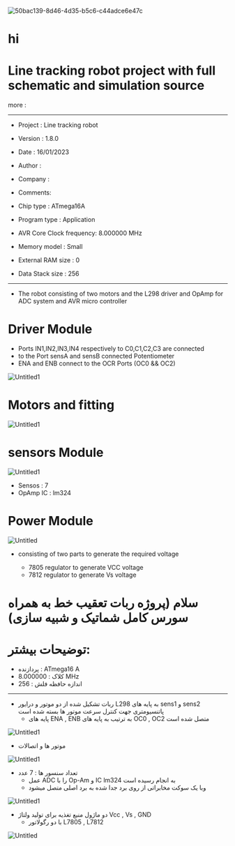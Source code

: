 ![50bac139-8d46-4d35-b5c6-c44adce6e47c](https://user-images.githubusercontent.com/89896245/213158574-3d1100ea-e519-45a5-ba69-07a7c2c0a925.jpg)
# hi 
# Line tracking robot project with full schematic and simulation source

more :
_________________________________________________________________________________________________
- Project : Line tracking robot
- Version :  1.8.0
- Date    : 16/01/2023
- Author  : 
- Company : 
- Comments: 


- Chip type               : ATmega16A
- Program type            : Application
- AVR Core Clock frequency: 8.000000 MHz
- Memory model            : Small
- External RAM size       : 0
- Data Stack size         : 256
____________________________________________________________________________________________________
- The robot consisting of two motors and the L298 driver and OpAmp for ADC system and AVR micro controller
# Driver Module
   - Ports IN1,IN2,IN3,IN4 respectively to C0,C1,C2,C3 are connected
   - to the Port sensA and sensB connected Potentiometer
   - ENA and ENB connect to the OCR Ports (OC0 && OC2)  


![Untitled1](https://user-images.githubusercontent.com/89896245/212749448-6a79b9ae-f06f-4f61-acb9-70e2f11b0284.png)


# Motors and fitting  


![Untitled1](https://user-images.githubusercontent.com/89896245/212750358-b56a67dd-4282-4dd8-8bce-eb06029e4da8.png)


 # sensors Module
 
 
 ![Untitled1](https://user-images.githubusercontent.com/89896245/212750704-c647044e-7811-461b-992e-f0552fa00473.png)
 
 
 - Sensos : 7 
 - OpAmp IC : lm324
 
 # Power Module
 
![Untitled](https://user-images.githubusercontent.com/89896245/212749060-8a96c931-2624-4051-a899-96c31d28dfd9.png)

- consisting of two parts to generate the required voltage
 
  - 7805 regulator to generate VCC voltage 
  - 7812 regulator to generate Vs voltage
 
# سلام (پروژه ربات تعقیب خط به همراه سورس کامل شماتیک و شبیه سازی) 

# توضیحات بیشتر:
- پردازنده : ATmega16 A 
- کلاک : 8.000000 MHz
- اندازه حافظه فلش : 256
 __________________________________________________________________________________________________________
- ربات تشکیل شده از دو موتور و درایور L298 به پایه های sens1 و sens2 پاتنسیومتری جهت کنترل سرعت موتور ها بسته شده است
    - پایه های ENA , ENB به ترتیب به پایه های OC0 , OC2 متصل شده است

![Untitled1](https://user-images.githubusercontent.com/89896245/212749448-6a79b9ae-f06f-4f61-acb9-70e2f11b0284.png)

- موتور ها و اتصالات

![Untitled1](https://user-images.githubusercontent.com/89896245/212750358-b56a67dd-4282-4dd8-8bce-eb06029e4da8.png)


- تعداد سنسور ها : 7 عدد
    - عمل ADC را با Op-Am و IC lm324 به انجام رسیده است
    - وبا یک سوکت مخابراتی از روی برد جدا شده به برد اصلی متصل میشود

![Untitled1](https://user-images.githubusercontent.com/89896245/212750704-c647044e-7811-461b-992e-f0552fa00473.png)


- دو ماژول منبع تغذیه برای تولید ولتاژ  Vcc , Vs , GND 
    - با دو رگولاتور L7805 , L7812

![Untitled](https://user-images.githubusercontent.com/89896245/212749060-8a96c931-2624-4051-a899-96c31d28dfd9.png)
